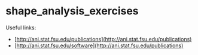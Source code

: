 # shape_analysis_exercises

Useful links:

- [http://ani.stat.fsu.edu/publications](http://ani.stat.fsu.edu/publications)
- [http://ani.stat.fsu.edu/software](http://ani.stat.fsu.edu/publications)
